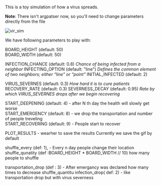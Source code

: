 This is a toy simulation of how a virus spreads.

**Note**: There isn't argpatser now, so you'll need to change parameters directly from the file

![vir_sim](https://github.com/HaykTarkhanyan/virus_spread_simulation/blob/master/moviee.gif)


We have following parameters to play with:

BOARD_HEIGHT (default: 50)  
BOARD_WIDTH (default: 50)   

INFECTION_CHANCE (default: 0.8)
*Chance of being infected from a neighbor*
INFECTING_OPTION (default: "line")
*Defines the common element of two neighbors; either “line” or “point”*
INITIAL_INFECTED (default: 2)

VIRUS_SEVERNES  (default: 0.3)
*How hard it is to cure patients*
RECOVERY_RATE (default: 0.3)
SEVERNESS_DECAY (default: 0.95)
*Rate by which VIRUS_SEVERNES drops after we begin recovering*

START_DEEPENING (default: 4)   -  after N th day the health will slowly get worse       
START_EMERGENCY (default: 8)  -  we drop the transportation and number of people treveling              
START_RECOVERING (default: 9) -  People start to recover                  

PLOT_RESULTS - wearher to save the results
Currently we save the gif by default

shuffle_every (def: 1), - Every n day people change their location
shuffle_qunatity (def :BOARD_HEIGHT * BOARD_WIDTH // 10) how many people to shuffle

transportation_drop (def : 3) - After emergancy was declared how many times
                                to decrease shuffle_quantitu
infection_drop( def: 2) - like transportation drop but with virus severness


